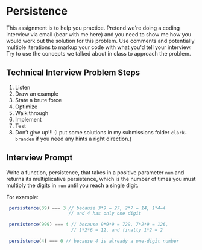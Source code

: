 # Persistence


This assignment is to help you practice. Pretend we're doing a coding interview via email (bear with me here) 
and you need to show me how you would work out the solution for this problem. Use comments and potentially 
multiple iterations to markup your code with what you'd tell your interview. Try to use the concepts we talked 
about in class to approach the problem.

## Technical Interview Problem Steps

1. Listen
2. Draw an example
3. State a brute force
4. Optimize
5. Walk through
6. Implement
7. Test
8. Don’t give up!!! (I put some solutions in my submissions folder `clark-branden` if you need any hints a right direction.)

## Interview Prompt


Write a function, persistence, that takes in a positive parameter `num` and returns its 
multiplicative persistence, which is the number of times you must multiply the digits 
in `num` until you reach a single digit.

For example:

``` javascript
 persistence(39) === 3 // because 3*9 = 27, 2*7 = 14, 1*4=4
                       // and 4 has only one digit

 persistence(999) === 4 // because 9*9*9 = 729, 7*2*9 = 126,
                        // 1*2*6 = 12, and finally 1*2 = 2

 persistence(4) === 0 // because 4 is already a one-digit number
 ```

